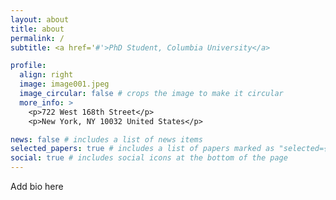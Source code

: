 ```yaml
---
layout: about
title: about
permalink: /
subtitle: <a href='#'>PhD Student, Columbia University</a> 

profile:
  align: right
  image: image001.jpeg
  image_circular: false # crops the image to make it circular
  more_info: >
    <p>722 West 168th Street</p>
    <p>New York, NY 10032 United States</p>

news: false # includes a list of news items
selected_papers: true # includes a list of papers marked as "selected={true}"
social: true # includes social icons at the bottom of the page
---
```


Add bio here
